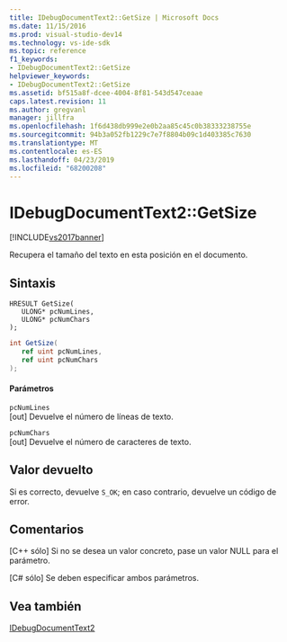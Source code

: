```yaml
---
title: IDebugDocumentText2::GetSize | Microsoft Docs
ms.date: 11/15/2016
ms.prod: visual-studio-dev14
ms.technology: vs-ide-sdk
ms.topic: reference
f1_keywords:
- IDebugDocumentText2::GetSize
helpviewer_keywords:
- IDebugDocumentText2::GetSize
ms.assetid: bf515a8f-dcee-4004-8f81-543d547ceaae
caps.latest.revision: 11
ms.author: gregvanl
manager: jillfra
ms.openlocfilehash: 1f6d438db999e2e0b2aa85c45c0b38333238755e
ms.sourcegitcommit: 94b3a052fb1229c7e7f8804b09c1d403385c7630
ms.translationtype: MT
ms.contentlocale: es-ES
ms.lasthandoff: 04/23/2019
ms.locfileid: "68200208"
---
```

# <a name="idebugdocumenttext2getsize"></a>IDebugDocumentText2::GetSize
[!INCLUDE[vs2017banner](../../../includes/vs2017banner.md)]

Recupera el tamaño del texto en esta posición en el documento.  
  
## <a name="syntax"></a>Sintaxis  
  
```cpp#  
HRESULT GetSize(   
   ULONG* pcNumLines,  
   ULONG* pcNumChars  
);  
```  
  
```csharp  
int GetSize(   
   ref uint pcNumLines,  
   ref uint pcNumChars  
);  
```  
  
#### <a name="parameters"></a>Parámetros  
 `pcNumLines`  
 [out] Devuelve el número de líneas de texto.  
  
 `pcNumChars`  
 [out] Devuelve el número de caracteres de texto.  
  
## <a name="return-value"></a>Valor devuelto  
 Si es correcto, devuelve `S_OK`; en caso contrario, devuelve un código de error.  
  
## <a name="remarks"></a>Comentarios  
 [C++ sólo] Si no se desea un valor concreto, pase un valor NULL para el parámetro.  
  
 [C# sólo] Se deben especificar ambos parámetros.  
  
## <a name="see-also"></a>Vea también  
 [IDebugDocumentText2](../../../extensibility/debugger/reference/idebugdocumenttext2.md)
